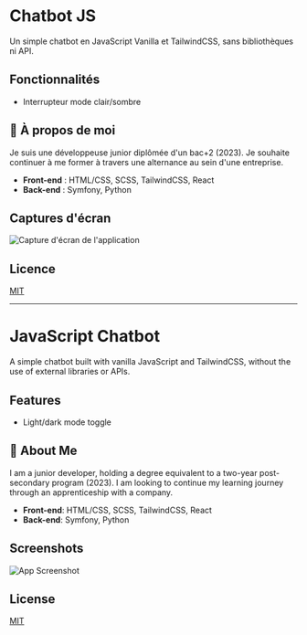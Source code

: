 # Chatbot JS

Un simple chatbot en JavaScript Vanilla et TailwindCSS, sans bibliothèques ni API.

## Fonctionnalités

- Interrupteur mode clair/sombre

## 🚀 À propos de moi
Je suis une développeuse junior diplômée d'un bac+2 (2023). Je souhaite continuer à me former à travers une alternance au sein d'une entreprise.

- **Front-end** : HTML/CSS, SCSS, TailwindCSS, React
- **Back-end** : Symfony, Python

## Captures d'écran

![Capture d'écran de l'application](https://via.placeholder.com/468x300?text=Capture+d'écran+de+l'application)

## Licence

[MIT](https://choosealicense.com/licenses/mit/)

---

# JavaScript Chatbot

A simple chatbot built with vanilla JavaScript and TailwindCSS, without the use of external libraries or APIs.

## Features

- Light/dark mode toggle

## 🚀 About Me
I am a junior developer, holding a degree equivalent to a two-year post-secondary program (2023). I am looking to continue my learning journey through an apprenticeship with a company.

- **Front-end**: HTML/CSS, SCSS, TailwindCSS, React
- **Back-end**: Symfony, Python

## Screenshots

![App Screenshot](https://via.placeholder.com/468x300?text=App+Screenshot+Here)

## License

[MIT](https://choosealicense.com/licenses/mit)
